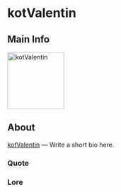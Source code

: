 # kotValentin

## Main Info
<img class="" src="https://tr.rbxcdn.com/30DAY-AvatarHeadshot-C578B6087B83D85AADC037707FBB4CF9-Png/420/420/AvatarHeadshot/Png/noFilter" alt="kotValentin" style="width:128px;height:128px;">

## About
[kotValentin](https://www.roblox.com/users/2729533722/profile) — Write a short bio here.

### Quote
<!-- Add a quote here -->

### Lore
<!-- Add lore here -->
